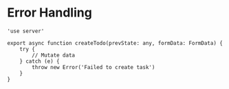 # Error Handling
```tsx app/actions.ts
'use server'

export async function createTodo(prevState: any, formData: FormData) {
    try {
        // Mutate data
    } catch (e) {
        throw new Error('Failed to create task')
    }
}
```
